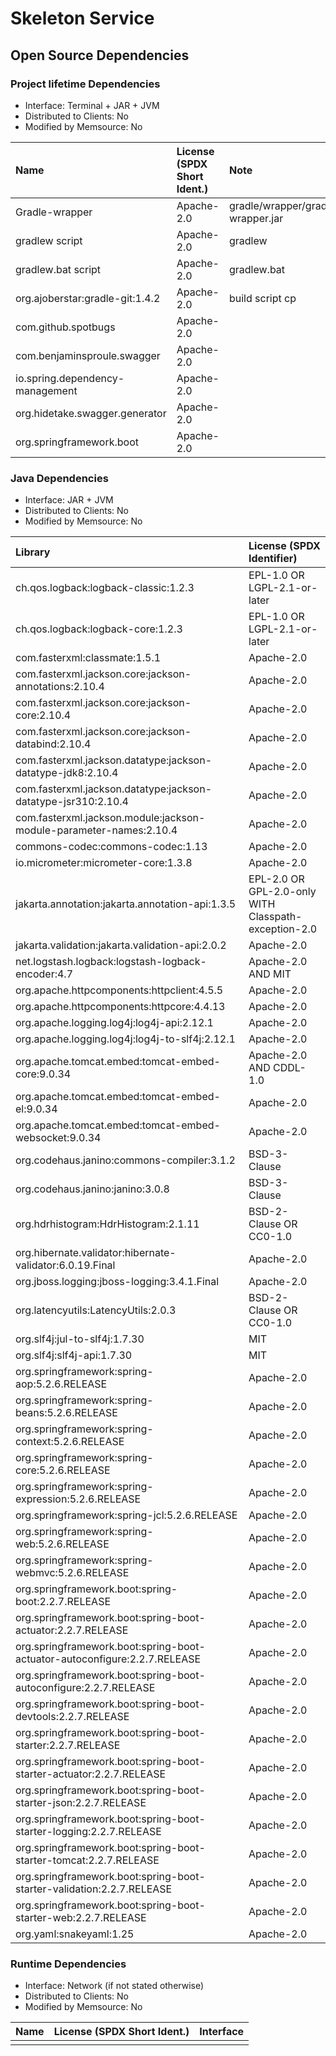 # Skeleton Service

## Open Source Dependencies

### Project lifetime Dependencies

- Interface: Terminal + JAR + JVM
- Distributed to Clients: No
- Modified by Memsource: No

|Name                                    |License (SPDX Short Ident.)   |Note                                                      |
|:---------------------------------------|:-----------------------------|:---------------------------------------------------------|
|Gradle-wrapper                          |Apache-2.0                    |gradle/wrapper/gradle-wrapper.jar                         |
|gradlew script                          |Apache-2.0                    |gradlew                                                   |
|gradlew.bat script                      |Apache-2.0                    |gradlew.bat                                               |
|org.ajoberstar:gradle-git:1.4.2         |Apache-2.0                    |build script cp                                           |
|com.github.spotbugs                     |Apache-2.0                    |                                                          |
|com.benjaminsproule.swagger             |Apache-2.0                    |                                                          |
|io.spring.dependency-management         |Apache-2.0                    |                                                          |
|org.hidetake.swagger.generator          |Apache-2.0                    |                                                          |
|org.springframework.boot                |Apache-2.0                    |                                                          |

### Java Dependencies

- Interface: JAR + JVM
- Distributed to Clients: No
- Modified by Memsource: No

|Library                                                                    |License (SPDX Identifier)     |
|:--------------------------------------------------------------------------|:-----------------------------|
|ch.qos.logback:logback-classic:1.2.3                                       |EPL-1.0 OR LGPL-2.1-or-later  |
|ch.qos.logback:logback-core:1.2.3                                          |EPL-1.0 OR LGPL-2.1-or-later  |
|com.fasterxml:classmate:1.5.1                                              |Apache-2.0                    |
|com.fasterxml.jackson.core:jackson-annotations:2.10.4                      |Apache-2.0                    |
|com.fasterxml.jackson.core:jackson-core:2.10.4                             |Apache-2.0                    |
|com.fasterxml.jackson.core:jackson-databind:2.10.4                         |Apache-2.0                    |
|com.fasterxml.jackson.datatype:jackson-datatype-jdk8:2.10.4                |Apache-2.0                    |
|com.fasterxml.jackson.datatype:jackson-datatype-jsr310:2.10.4              |Apache-2.0                    |
|com.fasterxml.jackson.module:jackson-module-parameter-names:2.10.4         |Apache-2.0                    |
|commons-codec:commons-codec:1.13                                           |Apache-2.0                    |
|io.micrometer:micrometer-core:1.3.8                                        |Apache-2.0                    |
|jakarta.annotation:jakarta.annotation-api:1.3.5                            |EPL-2.0 OR GPL-2.0-only WITH Classpath-exception-2.0|
|jakarta.validation:jakarta.validation-api:2.0.2                            |Apache-2.0                    |
|net.logstash.logback:logstash-logback-encoder:4.7                          |Apache-2.0 AND MIT            |
|org.apache.httpcomponents:httpclient:4.5.5                                 |Apache-2.0                    |
|org.apache.httpcomponents:httpcore:4.4.13                                  |Apache-2.0                    |
|org.apache.logging.log4j:log4j-api:2.12.1                                  |Apache-2.0                    |
|org.apache.logging.log4j:log4j-to-slf4j:2.12.1                             |Apache-2.0                    |
|org.apache.tomcat.embed:tomcat-embed-core:9.0.34                           |Apache-2.0 AND CDDL-1.0       |
|org.apache.tomcat.embed:tomcat-embed-el:9.0.34                             |Apache-2.0                    |
|org.apache.tomcat.embed:tomcat-embed-websocket:9.0.34                      |Apache-2.0                    |
|org.codehaus.janino:commons-compiler:3.1.2                                 |BSD-3-Clause                  |
|org.codehaus.janino:janino:3.0.8                                           |BSD-3-Clause                  |
|org.hdrhistogram:HdrHistogram:2.1.11                                       |BSD-2-Clause OR CC0-1.0       |
|org.hibernate.validator:hibernate-validator:6.0.19.Final                   |Apache-2.0                    |
|org.jboss.logging:jboss-logging:3.4.1.Final                                |Apache-2.0                    |
|org.latencyutils:LatencyUtils:2.0.3                                        |BSD-2-Clause OR CC0-1.0       |
|org.slf4j:jul-to-slf4j:1.7.30                                              |MIT                           |
|org.slf4j:slf4j-api:1.7.30                                                 |MIT                           |
|org.springframework:spring-aop:5.2.6.RELEASE                               |Apache-2.0                    |
|org.springframework:spring-beans:5.2.6.RELEASE                             |Apache-2.0                    |
|org.springframework:spring-context:5.2.6.RELEASE                           |Apache-2.0                    |
|org.springframework:spring-core:5.2.6.RELEASE                              |Apache-2.0                    |
|org.springframework:spring-expression:5.2.6.RELEASE                        |Apache-2.0                    |
|org.springframework:spring-jcl:5.2.6.RELEASE                               |Apache-2.0                    |
|org.springframework:spring-web:5.2.6.RELEASE                               |Apache-2.0                    |
|org.springframework:spring-webmvc:5.2.6.RELEASE                            |Apache-2.0                    |
|org.springframework.boot:spring-boot:2.2.7.RELEASE                         |Apache-2.0                    |
|org.springframework.boot:spring-boot-actuator:2.2.7.RELEASE                |Apache-2.0                    |
|org.springframework.boot:spring-boot-actuator-autoconfigure:2.2.7.RELEASE  |Apache-2.0                    |
|org.springframework.boot:spring-boot-autoconfigure:2.2.7.RELEASE           |Apache-2.0                    |
|org.springframework.boot:spring-boot-devtools:2.2.7.RELEASE                |Apache-2.0                    |
|org.springframework.boot:spring-boot-starter:2.2.7.RELEASE                 |Apache-2.0                    |
|org.springframework.boot:spring-boot-starter-actuator:2.2.7.RELEASE        |Apache-2.0                    |
|org.springframework.boot:spring-boot-starter-json:2.2.7.RELEASE            |Apache-2.0                    |
|org.springframework.boot:spring-boot-starter-logging:2.2.7.RELEASE         |Apache-2.0                    |
|org.springframework.boot:spring-boot-starter-tomcat:2.2.7.RELEASE          |Apache-2.0                    |
|org.springframework.boot:spring-boot-starter-validation:2.2.7.RELEASE      |Apache-2.0                    |
|org.springframework.boot:spring-boot-starter-web:2.2.7.RELEASE             |Apache-2.0                    |
|org.yaml:snakeyaml:1.25                                                    |Apache-2.0                    |

### Runtime Dependencies

- Interface: Network (if not stated otherwise)
- Distributed to Clients: No
- Modified by Memsource: No

| Name                      | License (SPDX Short Ident.)   | Interface                     |
|:--------------------------|:------------------------------|:------------------------------|
|                           |                               |                               |
